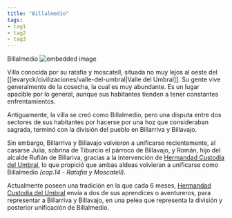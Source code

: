 ```yaml
---
title: "Billalmedio"
tags: 
- tag1
- tag2
- tag3
---
```

Billalmedio
![embedded image](https://assets.legendkeeper.com/8f708506-f1ac-47c8-ad59-6caa6f358078.jpg "Attachment")

Villa conocida por su ratafia y moscatell, situada no muy lejos al oeste del [[levaryck/civilizaciones/valle-del-umbral|Valle del Umbral]]. Su gente vive generalmente de la cosecha, la cual es muy abundante. Es un lugar apacible por lo general, aunque sus habitantes tienden a tener constantes enfrentamientos.

Antiguamente, la villa se creó como Billalmedio, pero una disputa entre dos sectores de sus habitantes por hacerse por una hoz que consideraban sagrada, terminó con la división del pueblo en Billarriva y Billavajo.

Sin embargo, Billarriva y Billavajo volvieron a unificarse recientemente, al casarse Julia, sobrina de Tiburcio el párroco de Billavajo, y Román, hijo del alcalde Rufián de Billariva, gracias a la intervención de [Hermandad Custodia del Umbral](https://www.legendkeeper.com/app/ckvil5g57t6310808rct5ktxd/ckw9rh8iy001z036c9lsfyugo/), lo que propició que ambas aldeas volvieran a unificarse como Billalmedio _(cap.14 - Ratafia y Moscatell)._

Actualmente poseen una tradición en la que cada 6 meses, [Hermandad Custodia del Umbral](https://www.legendkeeper.com/app/ckvil5g57t6310808rct5ktxd/ckw9rh8iy001z036c9lsfyugo/) envía a dos de sus aprendices o aventureros, para representar a Billarriva y Billavajo, en una pelea que representa la división y posterior unificación de Billalmedio.